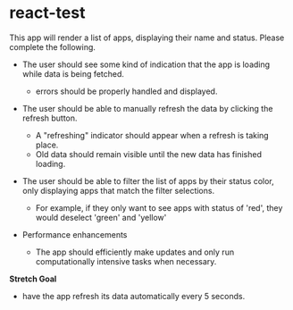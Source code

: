 # react-test

This app will render a list of apps, displaying their name and status.
Please complete the following.

- The user should see some kind of indication that the app is loading while data is being fetched.
  - errors should be properly handled and displayed.

- The user should be able to manually refresh the data by clicking the refresh button.
  - A "refreshing" indicator should appear when a refresh is taking place.
  - Old data should remain visible until the new data has finished loading.
 
- The user should be able to filter the list of apps by their status color, only displaying apps that match the filter selections.
  - For example, if they only want to see apps with status of 'red', they would deselect 'green' and 'yellow'

- Performance enhancements
  - The app should efficiently make updates and only run computationally intensive tasks when necessary.

**Stretch Goal**
- have the app refresh its data automatically every 5 seconds.
